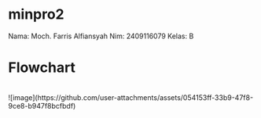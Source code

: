 # minpro2
Nama: Moch. Farris Alfiansyah Nim: 2409116079 Kelas: B

# Flowchart
<br>
![image](https://github.com/user-attachments/assets/054153ff-33b9-47f8-9ce8-b947f8bcfbdf)

